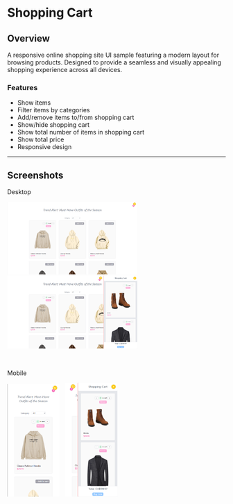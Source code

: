 # Shopping Cart

## Overview
A responsive online shopping site UI sample featuring a modern layout for browsing products. Designed to provide a seamless and visually appealing shopping experience across all devices.

### Features

- Show items
- Filter items by categories
- Add/remove items to/from shopping cart
- Show/hide shopping cart
- Show total number of items in shopping cart
- Show total price
- Responsive design

---

## Screenshots

<p>Desktop</p>
<p>
  <img src="./public/images/shopping-cart-1.png" width="300" style="margin-right: 10px;"/>
  <br />
  <img src="./public/images/shopping-cart-2.png" width="300">
</p>
<br />

<p>Mobile</p>
<p>
  <img src="./public/images/shopping-cart-3.png" width="120" style="margin-right: 10px;"/>
  <img src="./public/images/shopping-cart-4.png" width="120">
</p>
